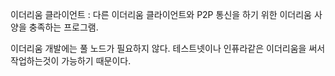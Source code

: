 이더리움 클라이언트 : 다른 이더리움 클라이언트와 P2P 통신을 하기 위한 이더리움 사양을 충족하는 프로그램.

이더리움 개발에는 풀 노드가 필요하지 않다. 테스트넷이나 인퓨라같은 이더리움을 써서 작업하는것이 가능하기 때문이다.

